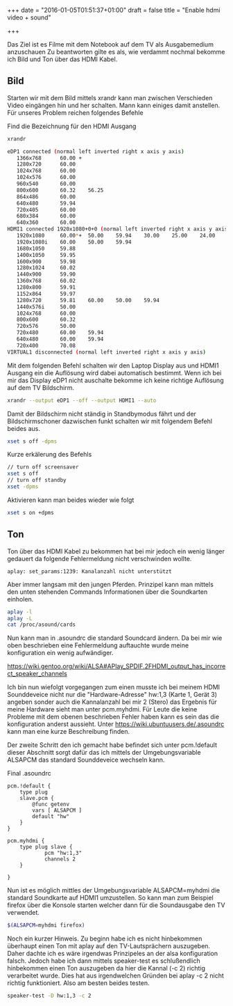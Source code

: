+++
date = "2016-01-05T01:51:37+01:00"
draft = false
title = "Enable hdmi video + sound"

+++

Das Ziel ist es Filme mit dem Notebook auf dem TV als Ausgabemedium anzuschauen
Zu beantworten gilte es als, wie verdammt nochmal bekomme ich Bild und Ton über das HDMI Kabel.

Bild
----

Starten wir mit dem Bild mittels xrandr kann man zwischen Verschieden Video eingängen hin und her schalten. Mann kann einiges damit anstellen. Für unseres Problem reichen folgendes Befehle

Find die Bezeichnung für den HDMI Ausgang

~~~bash
xrandr

eDP1 connected (normal left inverted right x axis y axis)
   1366x768      60.00 +
   1280x720      60.00  
   1024x768      60.00  
   1024x576      60.00  
   960x540       60.00  
   800x600       60.32    56.25  
   864x486       60.00  
   640x480       59.94  
   720x405       60.00  
   680x384       60.00  
   640x360       60.00  
HDMI1 connected 1920x1080+0+0 (normal left inverted right x axis y axis) 160mm x 90mm
   1920x1080     60.00*+  50.00    59.94    30.00    25.00    24.00    29.97    23.98  
   1920x1080i    60.00    50.00    59.94  
   1680x1050     59.88  
   1400x1050     59.95  
   1600x900      59.98  
   1280x1024     60.02  
   1440x900      59.90  
   1360x768      60.02  
   1280x800      59.91  
   1152x864      59.97  
   1280x720      59.81    60.00    50.00    59.94  
   1440x576i     50.00  
   1024x768      60.00  
   800x600       60.32  
   720x576       50.00  
   720x480       60.00    59.94  
   640x480       60.00    59.94  
   720x400       70.08  
VIRTUAL1 disconnected (normal left inverted right x axis y axis)
~~~

Mit dem folgenden Befehl schalten wir den Laptop Display aus und HDMI1 Ausgang ein die Auflösung wird dabei automatisch bestimmt. Wenn ich bei mir das Display eDP1 nicht auschalte bekomme ich keine richtige Auflösung auf dem TV Bildschirm.

~~~bash
xrandr --output eDP1 --off --output HDMI1 --auto
~~~

Damit der Bildschirm nicht ständig in Standbymodus fährt und der Bildschirmschoner dazwischen funkt schalten wir mit folgendem Befehl beides aus.

~~~bash
xset s off -dpms
~~~

Kurze erkälerung des Befehls
~~~bash
// turn off screensaver
xset s off
// turn off standby 
xset -dpms
~~~

Aktivieren kann man beides wieder wie folgt

~~~bash
xset s on +dpms
~~~

Ton
----

Ton über das HDMI Kabel zu bekommen hat bei mir jedoch ein wenig länger gedauert da folgende Fehlermeldung nicht verschwinden wollte.

~~~
aplay: set_params:1239: Kanalanzahl nicht unterstützt
~~~

Aber immer langsam mit den jungen Pferden. Prinzipel kann man mittels den unten stehenden Commands Informationen über die Soundkarten einholen.

~~~bash
aplay -l
aplay -L
cat /proc/asound/cards
~~~

Nun kann man in .asoundrc die standard Soundcard ändern. Da bei mir wie oben beschrieben eine Fehlermeldung auftauchte wurde meine konfiguration ein wenig aufwändiger.

https://wiki.gentoo.org/wiki/ALSA#APlay_SPDIF.2FHDMI_output_has_incorrect_speaker_channels

Ich bin nun wiefolgt vorgegangen zum einen musste ich bei meinem HDMI Sounddeveice nicht nur die "Hardware-Adresse" hw:1,3 (Karte 1, Gerät 3) angeben sonder auch die Kannalanzahl bei mir 2 (Stero) das Ergebnis für meine Hardware sieht man unter pcm.myhdmi. Für Leute die keine Probleme mit dem obenen beschrieben Fehler haben kann es sein das die konfiguration anderst aussieht. Unter https://wiki.ubuntuusers.de/.asoundrc kann man eine kurze Beschreibung finden.

Der zweite Schritt den ich gemacht habe befindet sich unter pcm.!default dieser Abschnitt sorgt dafür das ich mittels der Umgebungsvariable ALSAPCM das standard Sounddeveice wechseln kann.

Final .asoundrc 
~~~
pcm.!default {
    type plug
    slave.pcm {
        @func getenv
        vars [ ALSAPCM ]
        default "hw"
    }
}

pcm.myhdmi {
	type plug slave {
    		pcm "hw:1,3"
    		channels 2 
	}

}
~~~

Nun ist es möglich mittles der Umgebungsvariable ALSAPCM=myhdmi die standard Soundkarte auf HDMI1 umzustellen. So kann man zum Beispiel firefox über die Konsole starten welcher dann für die Soundausgabe den TV verwendet.

~~~bash
$(ALSAPCM=myhdmi firefox)
~~~

Noch ein kurzer Hinweis. Zu beginn habe ich es nicht hinbekommen überhaupt einen Ton mit aplay auf den TV-Lautsprächern auszugeben. Daher dachte ich es wäre irgendwas Prinzipeles an der alsa konfiguration falsch. Jedoch habe ich dann mittels speaker-test es schlußendlich hinbekommen einen Ton auszugeben da hier die Kannal (-c 2) richtig verarbeitet wurde. Dies hat aus irgendwelchen Gründen bei aplay -c 2 nicht richtig funktioniert. Also am besten beides testen.

~~~bash
speaker-test -D hw:1,3 -c 2
~~~

